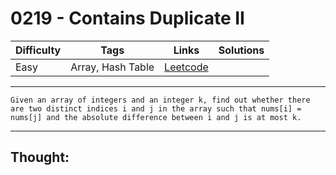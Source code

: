 # 0219 - Contains Duplicate II

Difficulty  | Tags | Links | Solutions
----------- | ---- | ----- | -----
Easy | Array, Hash Table | [Leetcode](https://leetcode.com/problems/contains-duplicate-ii/description/) |


-----------

```
Given an array of integers and an integer k, find out whether there are two distinct indices i and j in the array such that nums[i] = nums[j] and the absolute difference between i and j is at most k.
```

-----------

## Thought:
